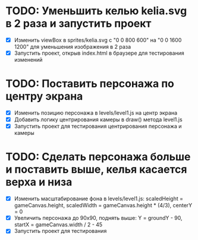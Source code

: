 # TODO: Уменьшить келью kelia.svg в 2 раза и запустить проект

- [x] Изменить viewBox в sprites/kelia.svg с "0 0 800 600" на "0 0 1600 1200" для уменьшения изображения в 2 раза
- [x] Запустить проект, открыв index.html в браузере для тестирования изменений

# TODO: Поставить персонажа по центру экрана

- [x] Изменить позицию персонажа в levels/level1.js на центр экрана
- [x] Добавить логику центрирования камеры в draw() метода level1.js
- [x] Запустить проект для тестирования центрирования персонажа и камеры

# TODO: Сделать персонажа больше и поставить выше, келья касается верха и низа

- [x] Изменить масштабирование фона в levels/level1.js: scaledHeight = gameCanvas.height, scaledWidth = gameCanvas.height * (4/3), centerY = 0
- [x] Увеличить персонажа до 90x90, поднять выше: Y = groundY - 90, startX = gameCanvas.width / 2 - 45
- [x] Запустить проект для тестирования
